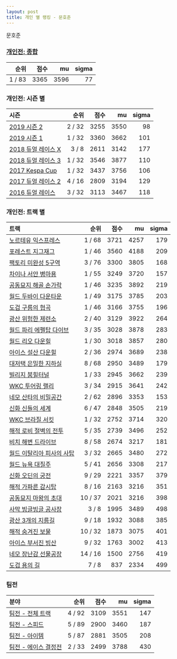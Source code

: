 ```yaml
---
layout: post
title: 개인 별 랭킹 - 문호준
---
```


문호준

### [개인전: 종합](../singles-full)

| 순위 | 점수 | mu | sigma |
|---:|---:|---:|---:|
| 1 / 83 | 3365 | 3596 | 77 |

### 개인전: 시즌 별

| 시즌 | 순위 | 점수 | mu | sigma |
|:---|---:|---:|---:|---:|
| [2019 시즌 2](../s2019_2) | 2 / 32 | 3255 | 3550 | 98 |
| [2019 시즌 1](../s2019_1) | 1 / 32 | 3360 | 3662 | 101 |
| [2018 듀얼 레이스 X](../s2018_2) | 3 / 8 | 2611 | 3142 | 177 |
| [2018 듀얼 레이스 3](../s2018_1) | 1 / 32 | 3546 | 3877 | 110 |
| [2017 Kespa Cup](../s2017_2) | 1 / 32 | 3437 | 3756 | 106 |
| [2017 듀얼 레이스 2](../s2017_1) | 4 / 16 | 2809 | 3194 | 129 |
| [2016 듀얼 레이스](../s2016_1) | 3 / 32 | 3113 | 3467 | 118 |

### 개인전: 트랙 별

| 트랙 | 순위 | 점수 | mu | sigma |
|:---|---:|---:|---:|---:|
| [노르테유 익스프레스](../noex) | 1 / 68 | 3721 | 4257 | 179 |
| [포레스트 지그재그](../zigzag) | 1 / 46 | 3560 | 4188 | 209 |
| [팩토리 미완성 5구역](../district5) | 3 / 76 | 3300 | 3805 | 168 |
| [차이나 서안 병마용](../byeongma) | 1 / 55 | 3249 | 3720 | 157 |
| [공동묘지 해골 손가락](../haeson) | 1 / 46 | 3235 | 3892 | 219 |
| [월드 두바이 다운타운](../dubai) | 1 / 49 | 3175 | 3785 | 203 |
| [도검 구름의 협곡](../hyupgog) | 1 / 46 | 3166 | 3755 | 196 |
| [광산 위험한 제련소](../jeryeonso) | 2 / 40 | 3129 | 3922 | 264 |
| [월드 파리 에펠탑 다이브](../eifel) | 3 / 35 | 3028 | 3878 | 283 |
| [월드 리오 다운힐](../rio) | 1 / 30 | 3018 | 3857 | 280 |
| [아이스 설산 다운힐](../seolsan) | 2 / 36 | 2974 | 3689 | 238 |
| [대저택 은밀한 지하실](../jeotaek) | 8 / 68 | 2950 | 3489 | 179 |
| [빌리지 붐힐터널](../boomhill) | 1 / 33 | 2945 | 3662 | 239 |
| [WKC 투어링 랠리](../rally) | 3 / 34 | 2915 | 3641 | 242 |
| [네모 산타의 비밀공간](../santa) | 2 / 62 | 2896 | 3353 | 153 |
| [신화 신들의 세계](../shinsegye) | 6 / 47 | 2848 | 3505 | 219 |
| [WKC 브라질 서킷](../brazil) | 1 / 32 | 2752 | 3714 | 320 |
| [해적 로비 절벽의 전투](../lobby) | 5 / 35 | 2739 | 3496 | 252 |
| [비치 해변 드라이브](../haebyun) | 8 / 58 | 2674 | 3217 | 181 |
| [월드 이탈리아 피사의 사탑](../pizza) | 3 / 32 | 2665 | 3480 | 272 |
| [월드 뉴욕 대질주](../newyork) | 5 / 41 | 2656 | 3308 | 217 |
| [신화 오딘의 궁전](../odin) | 9 / 29 | 2221 | 3357 | 379 |
| [해적 가파른 감시탑](../gamshi) | 8 / 16 | 2163 | 3216 | 351 |
| [공동묘지 마왕의 초대](../mawang) | 10 / 37 | 2021 | 3216 | 398 |
| [사막 빙글빙글 공사장](../sabing) | 3 / 8 | 1995 | 3489 | 498 |
| [광산 3개의 지름길](../gwangsamji) | 9 / 18 | 1932 | 3088 | 385 |
| [해적 숨겨진 보물](../haesumbo) | 10 / 32 | 1873 | 3075 | 401 |
| [아이스 부서진 빙산](../boobing) | 9 / 32 | 1763 | 3002 | 413 |
| [네모 장난감 선물공장](../present) | 14 / 16 | 1500 | 2756 | 419 |
| [도검 용의 길](../daagon) | 7 / 8 | 837 | 2334 | 499 |

### 팀전

| 분야 | 순위 | 점수 | mu | sigma |
|:---|---:|---:|---:|---:|
| [팀전 - 전체 트랙](../team-full) | 4 / 92 | 3109 | 3551 | 147 |
| [팀전 - 스피드](../team-speed) | 5 / 89 | 2900 | 3460 | 187 |
| [팀전 - 아이템](../team-item) | 5 / 87 | 2881 | 3505 | 208 |
| [팀전 - 에이스 결정전](../team-ace) | 2 / 33 | 2499 | 3788 | 430 |

